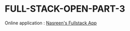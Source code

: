 # FULL-STACK-OPEN-PART-3

Online application : [Nasreen's Fullstack App](https://nasreens-fullstack-app.herokuapp.com/)